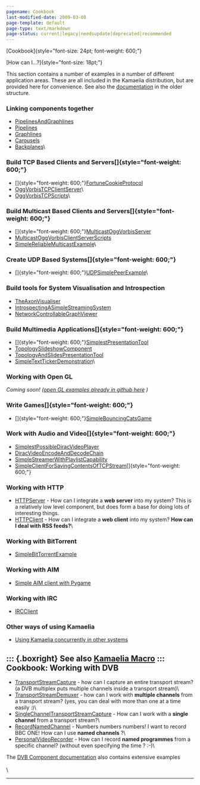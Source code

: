 ```yaml
---
pagename: Cookbook
last-modified-date: 2009-03-08
page-template: default
page-type: text/markdown
page-status: current|legacy|needsupdate|deprecated|recommended
---
```

[Cookbook]{style="font-size: 24pt; font-weight: 600;"}

[How can I\...?]{style="font-size: 18pt;"}

This section contains a number of examples in a number of different
application areas. These are all included in the Kamaelia distribution,
but are provided here for convenience. See also the
[documentation](/Docs/) in the older structure.

### Linking components together

-   [PipelinesAndGraphlines](/Cookbook/PipelinesAndGraphlines.html)
-   [Pipelines](/Cookbook/Pipelines.html)
-   [Graphlines](/Cookbook/Graphlines.html)
-   [Carousels](/Cookbook/Carousels.html)
-   [Backplanes](/Cookbook/Backplanes.html)\

### Build TCP Based Clients and Servers[]{style="font-weight: 600;"}

-   []{style="font-weight: 600;"}[FortuneCookieProtocol](/Examples/FortuneCookieProtocolClientServer.html)
-   [OggVorbisTCPClientServer](/Examples/OggVorbisTCPClientServer.html)\
-   [OggVorbisTCPScripts](/Examples/OggVorbisTCPScripts.html)\

### Build Multicast Based Clients and Servers[]{style="font-weight: 600;"}

-   []{style="font-weight: 600;"}[MulticastOggVorbisServer](/Examples/MulticastOggVorbisServer.html)
-   [MulticastOggVorbisClientServerScripts](/Examples/MulticastOggVorbisClientServerScripts.html)
-   [SimpleReliableMulticastExample](/Examples/SimpleReliableMulticastExample.html)\

### Create UDP Based Systems[]{style="font-weight: 600;"}

-   []{style="font-weight: 600;"}[UDPSimplePeerExample](/Examples/UDPSimplePeerExample.html)\

### Build tools for System Visualisation and Introspection

-   [TheAxonVisualiser](/AxonVisualiser.html)
-   [IntrospectingASimpleStreamingSystem](/Examples/IntrospectingASimpleStreamingSystem.html)
-   [NetworkControllableGraphViewer](/Examples/NetworkControllableGraphViewer.html)

### Build Multimedia Applications[]{style="font-weight: 600;"}

-   []{style="font-weight: 600;"}[SimplestPresentationTool](/Examples/SimplestPresentationTool.html)
-   [TopologySlideshowComponent](/Examples/TopologySlideshowComponent.html)
-   [TopologyAndSlidesPresentationTool](/Examples/TopologyAndSlidesPresentationTool.html)
-   [SimpleTextTickerDemonstration](/Examples/SimpleTextTickerDemonstration.html)\

### Working with Open GL

*Coming soon! ([open GL examples already in github here](https://github.com/sparkslabs/kamaelia/tree/master/Code/Python/Kamaelia/Examples/OpenGL) )*

### Write Games[]{style="font-weight: 600;"}

-   []{style="font-weight: 600;"}[SimpleBouncingCatsGame](Examples/SimpleBouncingCatsGame.html)

### Work with Audio and Video[]{style="font-weight: 600;"}

-   [SimplestPossibleDiracVideoPlayer](/Examples/SimplestPossibleDiracVideoPlayer.html)
-   [DiracVideoEncodeAndDecodeChain](/Examples/DiracVideoEncodeAndDecodeChain.html)
-   [SimpleStreamerWithPlaylistCapability](/Examples/SimpleStreamerWithPlaylistCapability.html)
-   [SimpleClientForSavingContentsOfTCPStream](/Examples/SimpleClientForSavingContentsOfTCPStream.html)[]{style="font-weight: 600;"}

### Working with HTTP

-   [HTTPServer](/Cookbook/HTTPServer.html) - How can I integrate a **web
    server** into my system? This is a relatively low level component,
    but does form a base for doing lots of interesting things.
-   [HTTPClient](/Cookbook/HTTPClient.html) - How can I integrate a **web
    client** into my system? **How can I deal with RSS feeds?**\

### Working with BitTorrent

-   [SimpleBitTorrentExample](Cookbook/SimpleBitTorrentExample.html)

### Working with AIM

-   [Simple AIM client with Pygame](Cookbook/AIM.html)

### Working with IRC 

-   [IRCClient](/Cookbook/IRCClient.html)

### Other ways of using Kamaelia

-   [Using Kamaelia concurrently in other systems](../../../Cookbook/LikeFile.html)



::: {.boxright}
See also [Kamaelia Macro](../../../KamaeliaMacro.html)
:::
Cookbook: Working with DVB 
--------------------------


-   [TransportStreamCapture](../../../Cookbook/DVB/TransportStreamCapture.html) -
    how can I capture an entire transport stream? (a DVB multiplex puts
    multiple channels inside a transport stream)\
-   [TransportStreamDemuxer](../../../Cookbook/DVB/TransportStreamDemuxer.html) -
    how can I work with **multiple channels** from a transport stream?
    (yes, you can deal with more than one at a time easily :)\
-   [SingleChannelTransportStreamCapture](../../../Cookbook/DVB/SingleChannelTransportStreamCapture.html) -
    How can I work with a **single channel** from a transport stream?\
-   [RecordNamedChannel](../../../Cookbook/DVB/RecordNamedChannel.html) -
    Numbers numbers numbers! I want to record BBC ONE! How can I use
    **named channels** ?\
-   [PersonalVideoRecorder](../../../Cookbook/DVB/PersonalVideoRecorder.html) -
    How can I record **named programmes** from a specific channel?
    (without even specifying the time ? :-)\

The [DVB Component documentation](/Components/pydoc/Kamaelia.Device.DVB.html)
also contains extensive examples\
\
\

------------------------------------------------------------------------

